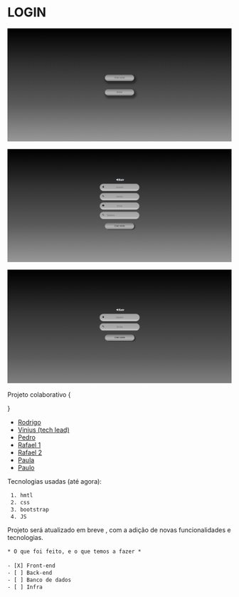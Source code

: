 LOGIN
============
![imagem](https://github.com/RodrigoAnjos2004/login-ATILA/blob/main/images/print.1.PNG?raw=true)

![imagem](https://github.com/RodrigoAnjos2004/login-ATILA/blob/main/images/print.2.PNG?raw=true)

![imagem](https://github.com/RodrigoAnjos2004/login-ATILA/blob/main/images/print.3.PNG?raw=true)

Projeto colaborativo {

}
  * [Rodrigo](https://github.com/RodrigoAnjos2004)
  * [Vinius (tech lead)](https://github.com/Vinicius-Souza-Araujo)
  * [Pedro](https://github.com/PedroBicas)
  * [Rafael 1](https://github.com/rafael-alves-nascimento)
  * [Rafael 2]()
  * [Paula ]()
  * [Paulo  ]()




Tecnologias usadas (até agora):
~~~
 1. hmtl
 2. css
 3. bootstrap
 4. JS
~~~

Projeto será atualizado em breve , com a adição de novas funcionalidades e tecnologias.
~~~
* O que foi feito, e o que temos a fazer *

- [X] Front-end
- [ ] Back-end
- [ ] Banco de dados
- [ ] Infra


~~~









